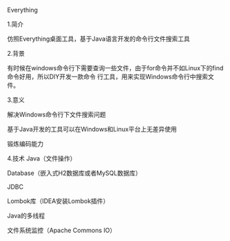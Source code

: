 Everything

1.简介

仿照Everything桌面工具，基于Java语言开发的命令行文件搜索工具 

2.背景 

有时候在windows命令行下需要查询一些文件，由于for命令并不如Linux下的find命令好用，所以DIY开发一款命令 行工具，用来实现Windows命令行中搜索文件。

3.意义 

解决Windows命令行下文件搜索问题 

基于Java开发的工具可以在Windows和Linux平台上无差异使用 

锻炼编码能力 

4.技术 Java（文件操作） 

Database（嵌入式H2数据库或者MySQL数据库） 

JDBC 

Lombok库（IDEA安装Lombok插件） 

Java的多线程 

文件系统监控（Apache Commons IO）